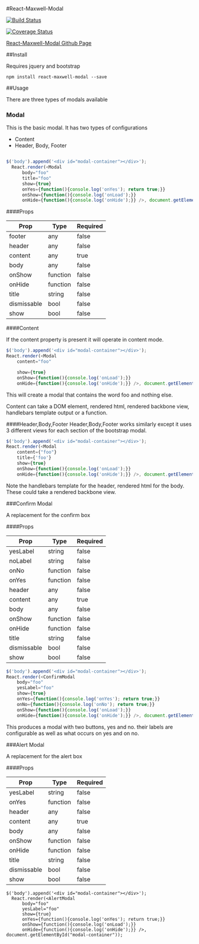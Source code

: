 #React-Maxwell-Modal

[![Build Status](https://travis-ci.org/maxwellhealth/react-maxwell-modal.svg?branch=master)](https://travis-ci.org/maxwellhealth/react-maxwell-modal)

[![Coverage Status](https://coveralls.io/repos/maxwellhealth/react-maxwell-modal/badge.svg)](https://coveralls.io/r/maxwellhealth/react-maxwell-modal)

[React-Maxwell-Modal Github Page](http://maxwellhealth.github.io/react-maxwell-modal)

##Install

Requires jquery and bootstrap

`npm install react-maxwell-modal --save`


##Usage

There are three types of modals available

### Modal

This is the basic modal. It has two types of configurations

* Content
* Header, Body, Footer
```javascript

$('body').append('<div id="modal-container"></div>');
  React.render(<Modal
      body="foo"
      title="foo"
      show={true}
      onYes={function(){console.log('onYes'); return true;}}
      onShow={function(){console.log('onLoad');}}
      onHide={function(){console.log('onHide');}} />, document.getElementById("modal-container"));
```

####Props



|Prop|Type| Required|
|-----|----|--------|
|footer|any| false|
|header|any| false|
|content|any| true|
|body|any| false|
|onShow|function| false|
|onHide|function| false|
|title|string| false|
|dismissable|bool| false|
|show|bool| false|

####Content

If the content property is present it will operate in content mode.

```javascript
$('body').append('<div id="modal-container"></div>');
React.render(<Modal
    content="foo"

    show={true}
    onShow={function(){console.log('onLoad');}}
    onHide={function(){console.log('onHide');}} />, document.getElementById("modal-container"));
```
This will create a modal that contains the word foo and nothing else.

Content can take a DOM element, rendered html, rendered backbone view, handlebars template output or a function.


####Header,Body,Footer
Header,Body,Footer works similarly except it uses 3 different views for each section of the bootstrap modal.

```javascript
$('body').append('<div id="modal-container"></div>');
React.render(<Modal
    content={"foo"}
    title={'foo'}
    show={true}
    onShow={function(){console.log('onLoad');}}
    onHide={function(){console.log('onHide');}} />, document.getElementById("modal-container"));
```
Note the handlebars template for the header, rendered html for the body.
These could take a rendered backbone view.


###Confirm Modal

A replacement for the confirm box


####Props

|Prop|Type| Required|
|-----|----|--------|
|yesLabel|string| false|
|noLabel|string| false|
|onNo|function| false|
|onYes|function| false|
|header|any| false|
|content|any| true|
|body|any| false|
|onShow|function| false|
|onHide|function| false|
|title|string| false|
|dismissable|bool| false|
|show|bool| false|


```javascript
$('body').append('<div id="modal-container"></div>');
React.render(<ConfirmModal
    body="foo"
    yesLabel="foo"
    show={true}
    onYes={function(){console.log('onYes'); return true;}}
    onNo={function(){console.log('onNo'); return true;}}
    onShow={function(){console.log('onLoad');}}
    onHide={function(){console.log('onHide');}} />, document.getElementById("modal-container"));
  ```
This produces a modal with two buttons, yes and no. their labels are configurable as well as what occurs on yes and on no.

###Alert Modal

A replacement for the alert box


####Props

|Prop|Type| Required|
|-----|----|--------|
|yesLabel|string| false|
|onYes|function| false|
|header|any| false|
|content|any| true|
|body|any| false|
|onShow|function| false|
|onHide|function| false|
|title|string| false|
|dismissable|bool| false|
|show|bool| false|


```
$('body').append('<div id="modal-container"></div>');
  React.render(<AlertModal
      body="foo"
      yesLabel="foo"
      show={true}
      onYes={function(){console.log('onYes'); return true;}}
      onShow={function(){console.log('onLoad');}}
      onHide={function(){console.log('onHide');}} />, document.getElementById("modal-container"));
```